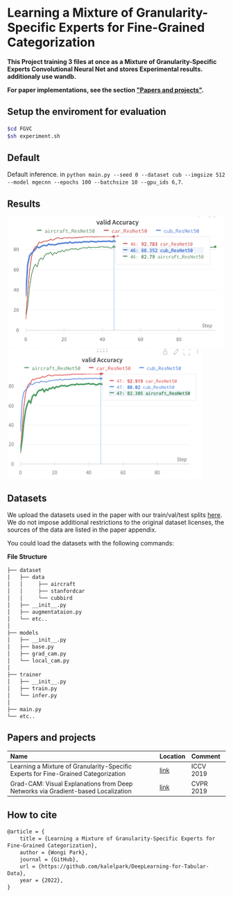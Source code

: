 # Learning a Mixture of Granularity-Specific Experts for Fine-Grained Categorization

**This Project training 3 files at once as a Mixture of Granularity-Specific Experts Convolutional Neural Net and stores Experimental results. additionaly use wandb.**

**For paper implementations, see the section ["Papers and projects"](#papers-and-projects).**

## Setup the enviroment for evaluation

```bash
$cd FGVC
$sh experiment.sh 
```

## Default
Default inference. in `python main.py --seed 0 --dataset cub --imgsize 512 --model mgecnn --epochs 100 --batchsize 10 --gpu_ids 6,7`.

## Results
<img src = "png/record_valid.png"  style="width:500px;"/>
<img src = "png/record_valid1.png" style="width:450px;"/>


## Datasets
We upload the datasets used in the paper with our train/val/test splits [here](http://www.vision.caltech.edu/datasets/). We do not impose additional restrictions to the original dataset licenses, the sources of the data are listed in the paper appendix.

You could load the datasets with the following commands:


**File Structure**
```
├── dataset
│   ├── data
│   │     ├── aircraft
│   │     ├── stanfordcar
│   │     └── cubbird
│   ├── __init__.py
│   ├── augmentataion.py
│   └── etc..
│
├── models
│   ├── __init__.py
│   ├── base.py   
│   ├── grad_cam.py
│   └── local_cam.py
│
├── trainer
│   ├── __init__.py
│   ├── train.py   
│   └── infer.py
│   
├── main.py 
└── etc..
``` 

## Papers and projects

| Name                                                          | Location                                                        | Comment        |
| :------------------------------------------------------------ | :-------------------------------------------------------------- | :------------- |
| Learning a Mixture of Granularity-Specific Experts for Fine-Grained Categorization  | [link](https://openaccess.thecvf.com/content_ICCV_2019/papers/Zhang_Learning_a_Mixture_of_Granularity-Specific_Experts_for_Fine-Grained_Categorization_ICCV_2019_paper.pdf) | ICCV 2019     |
| Grad-CAM: Visual Explanations from Deep Networks via Gradient-based Localization | [link](https://arxiv.org/abs/1610.02391)     | CVPR 2019     |

## How to cite
```
@article = {
    title = {Learning a Mixture of Granularity-Specific Experts for Fine-Grained Categorization},
    author = {Wongi Park},
    journal = {GitHub},
    url = {https://github.com/kalelpark/DeepLearning-for-Tabular-Data},
    year = {2022},
}
```
